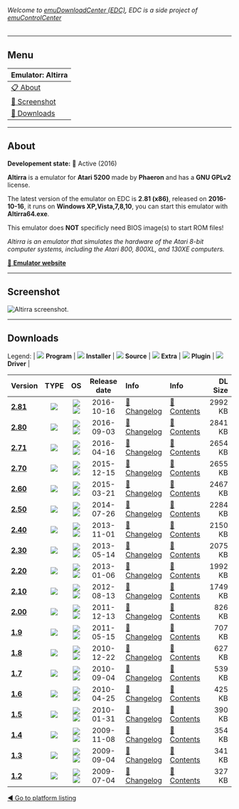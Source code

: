 ###### Welcome to [emuDownloadCenter (EDC)](https://github.com/PhoenixInteractiveNL/emuDownloadCenter/wiki/), EDC is a side project of [emuControlCenter](https://github.com/PhoenixInteractiveNL/emuControlCenter/wiki/)
***
## Menu
| **Emulator: Altirra** |
|:---------|
| [:clipboard: About](#about) |
| [:sunrise: Screenshot](#screenshot) |
| [:floppy_disk: Downloads](#downloads) |
***
## About
**Developement state:** :large_blue_circle: Active (2016)

**Altirra** is a emulator for **Atari 5200** made by **Phaeron** and has a **GNU GPLv2** license.

The latest version of the emulator on EDC is **2.81 (x86)**, released on **2016-10-16**, it runs on **Windows XP,Vista,7,8,10**, you can start this emulator with **Altirra64.exe**.

This emulator does **NOT** specificly need BIOS image(s) to start ROM files!

_Altirra is an emulator that simulates the hardware of the Atari 8-bit computer systems, including the Atari 800, 800XL, and 130XE computers._

[:link: **Emulator website**](http://www.virtualdub.org/altirra.html)
***
## Screenshot
![](https://raw.githubusercontent.com/PhoenixInteractiveNL/emuDownloadCenter/master/hooks/altirra/emulator_screen_01.jpg "Altirra screenshot.")
***
## Downloads
Legend:
| ![](https://raw.githubusercontent.com/wiki/PhoenixInteractiveNL/emuDownloadCenter/images_misc/icon_program_24.png) **Program** | 
![](https://raw.githubusercontent.com/wiki/PhoenixInteractiveNL/emuDownloadCenter/images_misc/icon_installer_24.png) **Installer** | 
![](https://raw.githubusercontent.com/wiki/PhoenixInteractiveNL/emuDownloadCenter/images_misc/icon_source_code_24.png) **Source** | 
![](https://raw.githubusercontent.com/wiki/PhoenixInteractiveNL/emuDownloadCenter/images_misc/icon_extra_24.png) **Extra** | 
![](https://raw.githubusercontent.com/wiki/PhoenixInteractiveNL/emuDownloadCenter/images_misc/icon_plugin_24.png) **Plugin** | 
![](https://raw.githubusercontent.com/wiki/PhoenixInteractiveNL/emuDownloadCenter/images_misc/icon_driver_24.png) **Driver** | 


| Version  | TYPE | OS | Release date  | Info       | Info       | DL Size    |
|:---------|:----:|:--:|:-------------:|:-----------|:-----------|-----------:|
| [**2.81**](https://github.com/PhoenixInteractiveNL/edc-repo0001/raw/master/altirra/2.81.7z) | ![](https://raw.githubusercontent.com/wiki/PhoenixInteractiveNL/emuDownloadCenter/images_misc/icon_program_24.png) | ![](https://raw.githubusercontent.com/wiki/PhoenixInteractiveNL/emuDownloadCenter/images_misc/logo_windows_24.png)![](https://raw.githubusercontent.com/wiki/PhoenixInteractiveNL/emuDownloadCenter/images_misc/icon_32-bit_24.png) | 2016-10-16 | [:page_facing_up: Changelog](https://github.com/PhoenixInteractiveNL/edc-repo0001/blob/master/altirra/2.81_changelog.txt) | [:mag_right: Contents](https://github.com/PhoenixInteractiveNL/edc-repo0001/blob/master/altirra/2.81_contents.txt) | 2992 KB |
| [**2.80**](https://github.com/PhoenixInteractiveNL/edc-repo0001/raw/master/altirra/2.80.7z) | ![](https://raw.githubusercontent.com/wiki/PhoenixInteractiveNL/emuDownloadCenter/images_misc/icon_program_24.png) | ![](https://raw.githubusercontent.com/wiki/PhoenixInteractiveNL/emuDownloadCenter/images_misc/logo_windows_24.png)![](https://raw.githubusercontent.com/wiki/PhoenixInteractiveNL/emuDownloadCenter/images_misc/icon_32-bit_24.png) | 2016-09-03 | [:page_facing_up: Changelog](https://github.com/PhoenixInteractiveNL/edc-repo0001/blob/master/altirra/2.80_changelog.txt) | [:mag_right: Contents](https://github.com/PhoenixInteractiveNL/edc-repo0001/blob/master/altirra/2.80_contents.txt) | 2841 KB |
| [**2.71**](https://github.com/PhoenixInteractiveNL/edc-repo0001/raw/master/altirra/2.71.7z) | ![](https://raw.githubusercontent.com/wiki/PhoenixInteractiveNL/emuDownloadCenter/images_misc/icon_program_24.png) | ![](https://raw.githubusercontent.com/wiki/PhoenixInteractiveNL/emuDownloadCenter/images_misc/logo_windows_24.png)![](https://raw.githubusercontent.com/wiki/PhoenixInteractiveNL/emuDownloadCenter/images_misc/icon_32-bit_24.png) | 2016-04-16 | [:page_facing_up: Changelog](https://github.com/PhoenixInteractiveNL/edc-repo0001/blob/master/altirra/2.71_changelog.txt) | [:mag_right: Contents](https://github.com/PhoenixInteractiveNL/edc-repo0001/blob/master/altirra/2.71_contents.txt) | 2654 KB |
| [**2.70**](https://github.com/PhoenixInteractiveNL/edc-repo0001/raw/master/altirra/2.70.7z) | ![](https://raw.githubusercontent.com/wiki/PhoenixInteractiveNL/emuDownloadCenter/images_misc/icon_program_24.png) | ![](https://raw.githubusercontent.com/wiki/PhoenixInteractiveNL/emuDownloadCenter/images_misc/logo_windows_24.png)![](https://raw.githubusercontent.com/wiki/PhoenixInteractiveNL/emuDownloadCenter/images_misc/icon_32-bit_24.png) | 2015-12-15 | [:page_facing_up: Changelog](https://github.com/PhoenixInteractiveNL/edc-repo0001/blob/master/altirra/2.70_changelog.txt) | [:mag_right: Contents](https://github.com/PhoenixInteractiveNL/edc-repo0001/blob/master/altirra/2.70_contents.txt) | 2655 KB |
| [**2.60**](https://github.com/PhoenixInteractiveNL/edc-repo0001/raw/master/altirra/2.60.7z) | ![](https://raw.githubusercontent.com/wiki/PhoenixInteractiveNL/emuDownloadCenter/images_misc/icon_program_24.png) | ![](https://raw.githubusercontent.com/wiki/PhoenixInteractiveNL/emuDownloadCenter/images_misc/logo_windows_24.png)![](https://raw.githubusercontent.com/wiki/PhoenixInteractiveNL/emuDownloadCenter/images_misc/icon_32-bit_24.png) | 2015-03-21 | [:page_facing_up: Changelog](https://github.com/PhoenixInteractiveNL/edc-repo0001/blob/master/altirra/2.60_changelog.txt) | [:mag_right: Contents](https://github.com/PhoenixInteractiveNL/edc-repo0001/blob/master/altirra/2.60_contents.txt) | 2467 KB |
| [**2.50**](https://github.com/PhoenixInteractiveNL/edc-repo0001/raw/master/altirra/2.50.7z) | ![](https://raw.githubusercontent.com/wiki/PhoenixInteractiveNL/emuDownloadCenter/images_misc/icon_program_24.png) | ![](https://raw.githubusercontent.com/wiki/PhoenixInteractiveNL/emuDownloadCenter/images_misc/logo_windows_24.png)![](https://raw.githubusercontent.com/wiki/PhoenixInteractiveNL/emuDownloadCenter/images_misc/icon_32-bit_24.png) | 2014-07-26 | [:page_facing_up: Changelog](https://github.com/PhoenixInteractiveNL/edc-repo0001/blob/master/altirra/2.50_changelog.txt) | [:mag_right: Contents](https://github.com/PhoenixInteractiveNL/edc-repo0001/blob/master/altirra/2.50_contents.txt) | 2284 KB |
| [**2.40**](https://github.com/PhoenixInteractiveNL/edc-repo0001/raw/master/altirra/2.40.7z) | ![](https://raw.githubusercontent.com/wiki/PhoenixInteractiveNL/emuDownloadCenter/images_misc/icon_program_24.png) | ![](https://raw.githubusercontent.com/wiki/PhoenixInteractiveNL/emuDownloadCenter/images_misc/logo_windows_24.png)![](https://raw.githubusercontent.com/wiki/PhoenixInteractiveNL/emuDownloadCenter/images_misc/icon_32-bit_24.png) | 2013-11-01 | [:page_facing_up: Changelog](https://github.com/PhoenixInteractiveNL/edc-repo0001/blob/master/altirra/2.40_changelog.txt) | [:mag_right: Contents](https://github.com/PhoenixInteractiveNL/edc-repo0001/blob/master/altirra/2.40_contents.txt) | 2150 KB |
| [**2.30**](https://github.com/PhoenixInteractiveNL/edc-repo0001/raw/master/altirra/2.30.7z) | ![](https://raw.githubusercontent.com/wiki/PhoenixInteractiveNL/emuDownloadCenter/images_misc/icon_program_24.png) | ![](https://raw.githubusercontent.com/wiki/PhoenixInteractiveNL/emuDownloadCenter/images_misc/logo_windows_24.png)![](https://raw.githubusercontent.com/wiki/PhoenixInteractiveNL/emuDownloadCenter/images_misc/icon_32-bit_24.png) | 2013-05-14 | [:page_facing_up: Changelog](https://github.com/PhoenixInteractiveNL/edc-repo0001/blob/master/altirra/2.30_changelog.txt) | [:mag_right: Contents](https://github.com/PhoenixInteractiveNL/edc-repo0001/blob/master/altirra/2.30_contents.txt) | 2075 KB |
| [**2.20**](https://github.com/PhoenixInteractiveNL/edc-repo0001/raw/master/altirra/2.20.7z) | ![](https://raw.githubusercontent.com/wiki/PhoenixInteractiveNL/emuDownloadCenter/images_misc/icon_program_24.png) | ![](https://raw.githubusercontent.com/wiki/PhoenixInteractiveNL/emuDownloadCenter/images_misc/logo_windows_24.png)![](https://raw.githubusercontent.com/wiki/PhoenixInteractiveNL/emuDownloadCenter/images_misc/icon_32-bit_24.png) | 2013-01-06 | [:page_facing_up: Changelog](https://github.com/PhoenixInteractiveNL/edc-repo0001/blob/master/altirra/2.20_changelog.txt) | [:mag_right: Contents](https://github.com/PhoenixInteractiveNL/edc-repo0001/blob/master/altirra/2.20_contents.txt) | 1992 KB |
| [**2.10**](https://github.com/PhoenixInteractiveNL/edc-repo0001/raw/master/altirra/2.10.7z) | ![](https://raw.githubusercontent.com/wiki/PhoenixInteractiveNL/emuDownloadCenter/images_misc/icon_program_24.png) | ![](https://raw.githubusercontent.com/wiki/PhoenixInteractiveNL/emuDownloadCenter/images_misc/logo_windows_24.png)![](https://raw.githubusercontent.com/wiki/PhoenixInteractiveNL/emuDownloadCenter/images_misc/icon_32-bit_24.png) | 2012-08-13 | [:page_facing_up: Changelog](https://github.com/PhoenixInteractiveNL/edc-repo0001/blob/master/altirra/2.10_changelog.txt) | [:mag_right: Contents](https://github.com/PhoenixInteractiveNL/edc-repo0001/blob/master/altirra/2.10_contents.txt) | 1749 KB |
| [**2.00**](https://github.com/PhoenixInteractiveNL/edc-repo0001/raw/master/altirra/2.00.7z) | ![](https://raw.githubusercontent.com/wiki/PhoenixInteractiveNL/emuDownloadCenter/images_misc/icon_program_24.png) | ![](https://raw.githubusercontent.com/wiki/PhoenixInteractiveNL/emuDownloadCenter/images_misc/logo_windows_24.png)![](https://raw.githubusercontent.com/wiki/PhoenixInteractiveNL/emuDownloadCenter/images_misc/icon_32-bit_24.png) | 2011-12-13 | [:page_facing_up: Changelog](https://github.com/PhoenixInteractiveNL/edc-repo0001/blob/master/altirra/2.00_changelog.txt) | [:mag_right: Contents](https://github.com/PhoenixInteractiveNL/edc-repo0001/blob/master/altirra/2.00_contents.txt) | 826 KB |
| [**1.9**](https://github.com/PhoenixInteractiveNL/edc-repo0001/raw/master/altirra/1.9.7z) | ![](https://raw.githubusercontent.com/wiki/PhoenixInteractiveNL/emuDownloadCenter/images_misc/icon_program_24.png) | ![](https://raw.githubusercontent.com/wiki/PhoenixInteractiveNL/emuDownloadCenter/images_misc/logo_windows_24.png)![](https://raw.githubusercontent.com/wiki/PhoenixInteractiveNL/emuDownloadCenter/images_misc/icon_32-bit_24.png) | 2011-05-15 | [:page_facing_up: Changelog](https://github.com/PhoenixInteractiveNL/edc-repo0001/blob/master/altirra/1.9_changelog.txt) | [:mag_right: Contents](https://github.com/PhoenixInteractiveNL/edc-repo0001/blob/master/altirra/1.9_contents.txt) | 707 KB |
| [**1.8**](https://github.com/PhoenixInteractiveNL/edc-repo0001/raw/master/altirra/1.8.7z) | ![](https://raw.githubusercontent.com/wiki/PhoenixInteractiveNL/emuDownloadCenter/images_misc/icon_program_24.png) | ![](https://raw.githubusercontent.com/wiki/PhoenixInteractiveNL/emuDownloadCenter/images_misc/logo_windows_24.png)![](https://raw.githubusercontent.com/wiki/PhoenixInteractiveNL/emuDownloadCenter/images_misc/icon_32-bit_24.png) | 2010-12-22 | [:page_facing_up: Changelog](https://github.com/PhoenixInteractiveNL/edc-repo0001/blob/master/altirra/1.8_changelog.txt) | [:mag_right: Contents](https://github.com/PhoenixInteractiveNL/edc-repo0001/blob/master/altirra/1.8_contents.txt) | 627 KB |
| [**1.7**](https://github.com/PhoenixInteractiveNL/edc-repo0001/raw/master/altirra/1.7.7z) | ![](https://raw.githubusercontent.com/wiki/PhoenixInteractiveNL/emuDownloadCenter/images_misc/icon_program_24.png) | ![](https://raw.githubusercontent.com/wiki/PhoenixInteractiveNL/emuDownloadCenter/images_misc/logo_windows_24.png)![](https://raw.githubusercontent.com/wiki/PhoenixInteractiveNL/emuDownloadCenter/images_misc/icon_32-bit_24.png) | 2010-09-04 | [:page_facing_up: Changelog](https://github.com/PhoenixInteractiveNL/edc-repo0001/blob/master/altirra/1.7_changelog.txt) | [:mag_right: Contents](https://github.com/PhoenixInteractiveNL/edc-repo0001/blob/master/altirra/1.7_contents.txt) | 539 KB |
| [**1.6**](https://github.com/PhoenixInteractiveNL/edc-repo0001/raw/master/altirra/1.6.7z) | ![](https://raw.githubusercontent.com/wiki/PhoenixInteractiveNL/emuDownloadCenter/images_misc/icon_program_24.png) | ![](https://raw.githubusercontent.com/wiki/PhoenixInteractiveNL/emuDownloadCenter/images_misc/logo_windows_24.png)![](https://raw.githubusercontent.com/wiki/PhoenixInteractiveNL/emuDownloadCenter/images_misc/icon_32-bit_24.png) | 2010-04-25 | [:page_facing_up: Changelog](https://github.com/PhoenixInteractiveNL/edc-repo0001/blob/master/altirra/1.6_changelog.txt) | [:mag_right: Contents](https://github.com/PhoenixInteractiveNL/edc-repo0001/blob/master/altirra/1.6_contents.txt) | 425 KB |
| [**1.5**](https://github.com/PhoenixInteractiveNL/edc-repo0001/raw/master/altirra/1.5.7z) | ![](https://raw.githubusercontent.com/wiki/PhoenixInteractiveNL/emuDownloadCenter/images_misc/icon_program_24.png) | ![](https://raw.githubusercontent.com/wiki/PhoenixInteractiveNL/emuDownloadCenter/images_misc/logo_windows_24.png)![](https://raw.githubusercontent.com/wiki/PhoenixInteractiveNL/emuDownloadCenter/images_misc/icon_32-bit_24.png) | 2010-01-31 | [:page_facing_up: Changelog](https://github.com/PhoenixInteractiveNL/edc-repo0001/blob/master/altirra/1.5_changelog.txt) | [:mag_right: Contents](https://github.com/PhoenixInteractiveNL/edc-repo0001/blob/master/altirra/1.5_contents.txt) | 390 KB |
| [**1.4**](https://github.com/PhoenixInteractiveNL/edc-repo0001/raw/master/altirra/1.4.7z) | ![](https://raw.githubusercontent.com/wiki/PhoenixInteractiveNL/emuDownloadCenter/images_misc/icon_program_24.png) | ![](https://raw.githubusercontent.com/wiki/PhoenixInteractiveNL/emuDownloadCenter/images_misc/logo_windows_24.png)![](https://raw.githubusercontent.com/wiki/PhoenixInteractiveNL/emuDownloadCenter/images_misc/icon_32-bit_24.png) | 2009-11-08 | [:page_facing_up: Changelog](https://github.com/PhoenixInteractiveNL/edc-repo0001/blob/master/altirra/1.4_changelog.txt) | [:mag_right: Contents](https://github.com/PhoenixInteractiveNL/edc-repo0001/blob/master/altirra/1.4_contents.txt) | 354 KB |
| [**1.3**](https://github.com/PhoenixInteractiveNL/edc-repo0001/raw/master/altirra/1.3.7z) | ![](https://raw.githubusercontent.com/wiki/PhoenixInteractiveNL/emuDownloadCenter/images_misc/icon_program_24.png) | ![](https://raw.githubusercontent.com/wiki/PhoenixInteractiveNL/emuDownloadCenter/images_misc/logo_windows_24.png)![](https://raw.githubusercontent.com/wiki/PhoenixInteractiveNL/emuDownloadCenter/images_misc/icon_32-bit_24.png) | 2009-09-04 | [:page_facing_up: Changelog](https://github.com/PhoenixInteractiveNL/edc-repo0001/blob/master/altirra/1.3_changelog.txt) | [:mag_right: Contents](https://github.com/PhoenixInteractiveNL/edc-repo0001/blob/master/altirra/1.3_contents.txt) | 341 KB |
| [**1.2**](https://github.com/PhoenixInteractiveNL/edc-repo0001/raw/master/altirra/1.2.7z) | ![](https://raw.githubusercontent.com/wiki/PhoenixInteractiveNL/emuDownloadCenter/images_misc/icon_program_24.png) | ![](https://raw.githubusercontent.com/wiki/PhoenixInteractiveNL/emuDownloadCenter/images_misc/logo_windows_24.png)![](https://raw.githubusercontent.com/wiki/PhoenixInteractiveNL/emuDownloadCenter/images_misc/icon_32-bit_24.png) | 2009-07-04 | [:page_facing_up: Changelog](https://github.com/PhoenixInteractiveNL/edc-repo0001/blob/master/altirra/1.2_changelog.txt) | [:mag_right: Contents](https://github.com/PhoenixInteractiveNL/edc-repo0001/blob/master/altirra/1.2_contents.txt) | 327 KB |

[:arrow_backward: Go to platform listing](https://github.com/PhoenixInteractiveNL/emuDownloadCenter/wiki/EDC-Platform-List)
